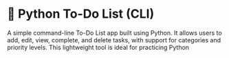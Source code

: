 # 📝 Python To-Do List (CLI)

A simple command-line To-Do List app built using Python. It allows users to add, edit, view, complete, and delete tasks, with support for categories and priority levels. This lightweight tool is ideal for practicing Python
